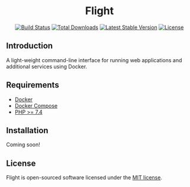 <h1 align="center">Flight</h1>

<p align="center">
<a href="https://github.com/sitepilot/stack/actions"><img src="https://github.com/sitepilot/stack/actions/workflows/tests.yml/badge.svg" alt="Build Status"></a>
<a href="https://packagist.org/packages/sitepilot/stack"><img src="https://img.shields.io/packagist/dt/sitepilot/stack" alt="Total Downloads"></a>
<a href="https://packagist.org/packages/sitepilot/stack"><img src="https://img.shields.io/packagist/v/sitepilot/stack" alt="Latest Stable Version"></a>
<a href="https://packagist.org/packages/sitepilot/stack"><img src="https://img.shields.io/packagist/l/sitepilot/stack" alt="License"></a>
</p>

## Introduction

A light-weight command-line interface for running web applications and additional services using Docker.

## Requirements

* [Docker](https://docs.docker.com/get-docker/)
* [Docker Compose](https://docs.docker.com/compose/install/)
* [PHP >= 7.4](https://php.net)

## Installation

Coming soon!

## License

Flight is open-sourced software licensed under the [MIT license](LICENSE.md).
